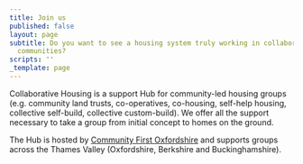 ```yaml
---
title: Join us
published: false
layout: page
subtitle: Do you want to see a housing system truly working in collaboration with
  communities?
scripts: ''
_template: page
---
```


Collaborative Housing is a support Hub for community-led housing groups (e.g. community land trusts, co-operatives, co-housing, self-help housing, collective self-build, collective custom-build). We offer all the support necessary to take a group from initial concept to homes on the ground.

The Hub is hosted by [Community First Oxfordshire](https://www.communityfirstoxon.org/housing-community-planning/community-led-housing/) and supports groups across the Thames Valley (Oxfordshire, Berkshire and Buckinghamshire).
